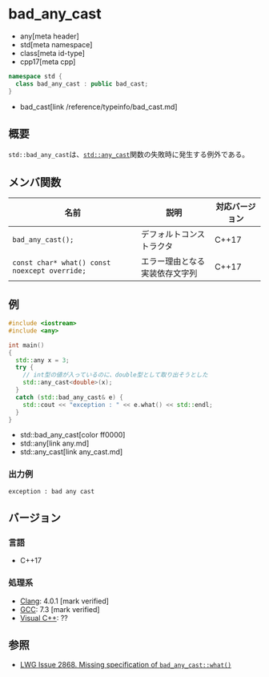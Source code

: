 # bad_any_cast
* any[meta header]
* std[meta namespace]
* class[meta id-type]
* cpp17[meta cpp]

```cpp
namespace std {
  class bad_any_cast : public bad_cast;
}
```
* bad_cast[link /reference/typeinfo/bad_cast.md]

## 概要
`std::bad_any_cast`は、[`std::any_cast`](any_cast.md)関数の失敗時に発生する例外である。


## メンバ関数

| 名前 | 説明 | 対応バージョン |
|------|------|----------------|
| `bad_any_cast();` | デフォルトコンストラクタ | C++17 |
| `const char* what() const noexcept override;` | エラー理由となる実装依存文字列 | C++17 |


## 例
```cpp example
#include <iostream>
#include <any>

int main()
{
  std::any x = 3;
  try {
    // int型の値が入っているのに、double型として取り出そうとした
    std::any_cast<double>(x);
  }
  catch (std::bad_any_cast& e) {
    std::cout << "exception : " << e.what() << std::endl;
  }
}
```
* std::bad_any_cast[color ff0000]
* std::any[link any.md]
* std::any_cast[link any_cast.md]

### 出力例
```
exception : bad any cast
```

## バージョン
### 言語
- C++17

### 処理系
- [Clang](/implementation.md#clang): 4.0.1 [mark verified]
- [GCC](/implementation.md#gcc): 7.3 [mark verified]
- [Visual C++](/implementation.md#visual_cpp): ??

## 参照
- [LWG Issue 2868. Missing specification of `bad_any_cast::what()`](https://wg21.cmeerw.net/lwg/issue2868)

